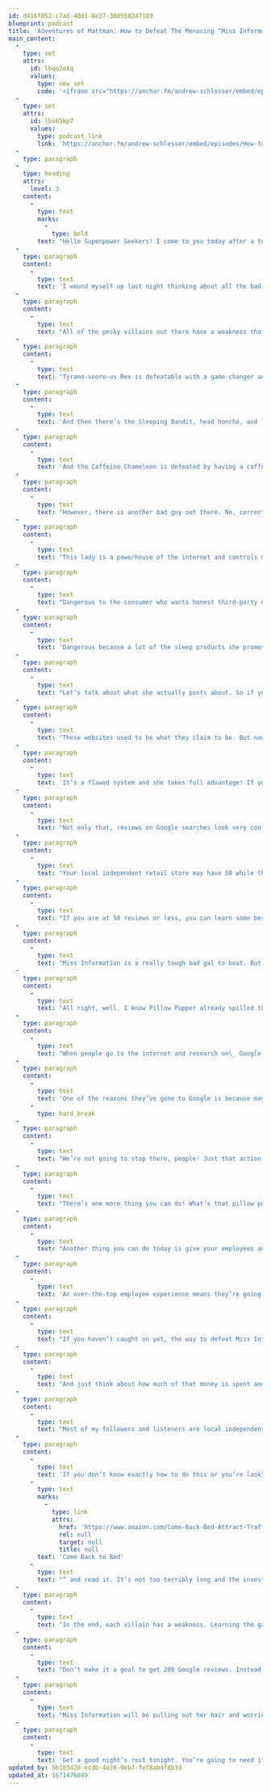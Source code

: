 ```yaml
---
id: d416f852-c7ad-48d1-8e27-360558247109
blueprint: podcast
title: 'Adventures of Mattman: How to Defeat The Menacing “Miss Information”'
main_content:
  -
    type: set
    attrs:
      id: lbqo2ekq
      values:
        type: new_set
        code: '<iframe src="https://anchor.fm/andrew-schlesser/embed/episodes/How-to-Defeat-the-Menacing-Miss-Information-e14mgp5/a-a65sm6j" height="102px" width="400px" frameborder="0" scrolling="no"></iframe>'
  -
    type: set
    attrs:
      id: lbv65kp7
      values:
        type: podcast_link
        link: 'https://anchor.fm/andrew-schlesser/embed/episodes/How-to-Defeat-the-Menacing-Miss-Information-e14mgp5/a-a65sm6j'
  -
    type: paragraph
  -
    type: heading
    attrs:
      level: 3
    content:
      -
        type: text
        marks:
          -
            type: bold
        text: "Hello Superpower Seekers! I come to you today after a terrible night’s rest. I just couldn’t seem to get my routine to quiet my busy brain.\_"
  -
    type: paragraph
    content:
      -
        type: text
        text: 'I wound myself up last night thinking about all the bad guys out there. I couldn’t stop thinking about the Sleeping Bandit and his Sleep Stealing Brigade. Recently, a newer villain has emerged that is causing me to worry.'
  -
    type: paragraph
    content:
      -
        type: text
        text: "All of the pesky villains out there have a weakness that we can exploit in order to achieve sleep maximization.\_"
  -
    type: paragraph
    content:
      -
        type: text
        text: "Tyrano-snore-us Rex is defeatable with a game-changer adjustable base, by losing weight, or by CPAP machines that can help us breathe. It’s all about breathing easier, which is why Tyranno-Snore-us Rex gets so bad during allergy season. Sleeping with your head elevated is the quickest way to cull the elemental beast!\_\_"
  -
    type: paragraph
    content:
      -
        type: text
        text: 'And then there’s the Sleeping Bandit, head honcho, and leader of the Sleep Stealing Brigade. He is defeated by doing things like writing down some routines of what time you plan to go to bed and what time you plan to wake up. That way you don’t have to rely on sleeping medication in order to fall asleep quickly.'
  -
    type: paragraph
    content:
      -
        type: text
        text: 'And the Caffeine Chameleon is defeated by having a caffeine curfew 12 hours before you go to bed or, even better, not drinking caffeine at all. Sounds easy to say but you’re only going to be able to defeat this bad guy if you can see him! Bad habits are hard to see.'
  -
    type: paragraph
    content:
      -
        type: text
        text: "However, there is another bad guy out there. No, correction, ad gal: Miss Information.\_"
  -
    type: paragraph
    content:
      -
        type: text
        text: "This lady is a powerhouse of the internet and controls most of what we see and click when researching mattresses. In my opinion, she’s the most dangerous one of them all.\_"
  -
    type: paragraph
    content:
      -
        type: text
        text: "Dangerous to the consumer who wants honest third-party neutral information about the stuff they’re shopping for and dangerous because that information given in such a way could cause consumers to purchase from large franchises that spell out extinction for small independent, family-owned, ma and pa retailers.\_"
  -
    type: paragraph
    content:
      -
        type: text
        text: 'Dangerous because a lot of the sleep products she promotes do not live up to the hype compared to the line of bedding you have researched and curated to sell at your stores. She’s the one that is the most deadly and one of the most effective.'
  -
    type: paragraph
    content:
      -
        type: text
        text: "Let’s talk about what she actually posts about. So if you go to try to research a mattress or better sleep, oftentimes you’re going to see advertising from nutritional websites and natural product, self-improvement websites.\_"
  -
    type: paragraph
    content:
      -
        type: text
        text: "These websites used to be what they claim to be. But now she buys them and they promote her sleep products. You see, Google charges quite a lot if you want to be a business and be at the top of search results for things like “Best Mattress For Side Sleeping.” But they don’t have the same pay system setup for websites that rate health products.\_\_"
  -
    type: paragraph
    content:
      -
        type: text
        text: 'It’s a flawed system and she takes full advantage! If you see a website claiming to know the “best mattress for such and such” the odds are good it’s offering biased information designed to drive traffic to predetermined products that pay money for that visitor.'
  -
    type: paragraph
    content:
      -
        type: text
        text: "Not only that, reviews on Google searches look very confusing nowadays because large chains can pay for their reviews to come through services that display reviews for 50 stores as if it were just the location down the street.\_"
  -
    type: paragraph
    content:
      -
        type: text
        text: "Your local independent retail store may have 50 while the big chain has 500. And shoppers don’t see that the big chain’s 500 reviews are spread across several states and give almost no real information about the shopping experience in their town. Add up all the big chain stores individually and they’re probably much like yourself in the 20 to 50 range.\_"
  -
    type: paragraph
    content:
      -
        type: text
        text: "If you are at 50 reviews or less, you can learn some best practices from the boys at Goodbed.com or text me at 704-706-2436. Honest reviews from your customers make a huge difference in defeating Miss Information!\_"
  -
    type: paragraph
    content:
      -
        type: text
        text: "Miss Information is a really tough bad gal to beat. But that does not mean she is invincible.\_ There’s something you can start doing today that makes most of what she does a waste of money. What is that? What’s that pillow pupper? That’s what I’m trying to say, boy. I was just about to say that—are you serious?"
  -
    type: paragraph
    content:
      -
        type: text
        text: "All right, well. I know Pillow Pupper already spilled the beans, but one thing you can do starting right now is have an over-the-top customer experience in your store.\_"
  -
    type: paragraph
    content:
      -
        type: text
        text: "When people go to the internet and research on\_ Google, they’re doing it because they don’t know who has the information or who can give them information, and they’re looking for a place to start.\_"
  -
    type: paragraph
    content:
      -
        type: text
        text: 'One of the reasons they’ve gone to Google is because maybe somebody in their close personal network didn’t give them a recommendation. If their close friend had shopped with you and received an over-the-top customer experience, when she finds out about her friend’s experience, the need for Google is significantly reduced. The need for doing as much research is also lessened.'
      -
        type: hard_break
  -
    type: paragraph
    content:
      -
        type: text
        text: "We’re not going to stop there, people! Just that action alone is not quick enough to really make an impact on Miss Information’s stranglehold on the internet.\_"
  -
    type: paragraph
    content:
      -
        type: text
        text: "There’s one more thing you can do! What’s that pillow pupper? You did it again! You’re such a floof! Dude, this guy’s taking all my lines. Seriously? Yeah, I did stay up past my bedtime last night. That doesn’t mean you can take all the fun lines!\_\_"
  -
    type: paragraph
    content:
      -
        type: text
        text: "Another thing you can do today is give your employees an over-the-top experience! When your team is engaged in your business and inspired by your vision and believes in why you do what you do, there are few things in today’s world that are going to stop you from Miss Information’s disruptive antics.\_"
  -
    type: paragraph
    content:
      -
        type: text
        text: 'An over-the-top employee experience means they’re going to come in fired up and ready to do their best! Your team is capable of circumventing the flawed system! Encourage them to reach out to local apartment complexes in the area to introduce themselves and make relationships! Those apartment residents aren’t googling and looking for solutions when they’re getting it from a trusted source like their leasing agent.'
  -
    type: paragraph
    content:
      -
        type: text
        text: "If you haven’t caught on yet, the way to defeat Miss Information is to be so good at what you do in your market that word-of-mouth beats the consumer to the punch. Or your store’s reviews are so incredible, convincing, and numerous that it gets noticed no matter how much money the Miss Information team spends.\_"
  -
    type: paragraph
    content:
      -
        type: text
        text: "And just think about how much of that money is spent and then misspent. I’d be more worried if those corporations, those large box stores, spent as much on their employee’s happiness as they do to purchase the first click result on Google.\_"
  -
    type: paragraph
    content:
      -
        type: text
        text: "Most of my followers and listeners are local independent retailers. If you are a larger chain, I’m sorry if I offended you. But facts are facts. If you want to change the world, start with your team. Tell your story! Show your impact on your local community and how you make an over-the-top employee and customer experience.\_\_"
  -
    type: paragraph
    content:
      -
        type: text
        text: 'If you don’t know exactly how to do this or you’re looking for ways to improve, here’s one thing you can do right now. Get the book “'
      -
        type: text
        marks:
          -
            type: link
            attrs:
              href: 'https://www.amazon.com/Come-Back-Bed-Attract-Traffic-ebook/dp/B08M91NMR9/ref=zg_bsnr_154894011_1?_encoding=UTF8&psc=1&refRID=SK0SSRV6T2ZD6FAR0K7R'
              rel: null
              target: null
              title: null
        text: 'Come Back to Bed'
      -
        type: text
        text: "” and read it. It’s not too terribly long and the investment of time now will more than make up for it. Sounds like you need a creative solution to solve this problem. Well this is it!\_"
  -
    type: paragraph
    content:
      -
        type: text
        text: "In the end, each villain has a weakness. Learning the game and figuring out what’s next is half the battle. Design an exceptional experience for your customers and your employees and you have won.\_"
  -
    type: paragraph
    content:
      -
        type: text
        text: "Don’t make it a goal to get 200 Google reviews. Instead, make it a goal to have the type of customer and employee experience of a store that has 200 reviews. See how that works? Because you’re not only going to get 200 reviews, you’re going to go way beyond 200.\_"
  -
    type: paragraph
    content:
      -
        type: text
        text: "Miss Information will be pulling out her hair and worried about making ends meet next quarter because she’s not getting as much return on her pay-per-click. In fact that’s going to drive her costs higher because she’s more desperate to steal your customers and spread misinformation.\_"
  -
    type: paragraph
    content:
      -
        type: text
        text: 'Get a good night’s rest tonight. You’re going to need it! We have a lot to do tomorrow!'
updated_by: 5b183420-ecdb-4a39-9eb7-fef8ab4f8b3d
updated_at: 1671476849
---
```

